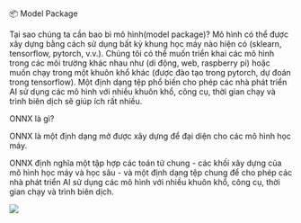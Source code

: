 📦 Model Package

Tại sao chúng ta cần bao bì mô hình(model package)? Mô hình có thể được xây dựng bằng cách sử dụng bất kỳ khung học máy nào hiện có (sklearn, tensorflow, pytorch, v.v.). Chúng tôi có thể muốn triển khai các mô hình trong các môi trường khác nhau như (di động, web, raspberry pi) hoặc muốn chạy trong một khuôn khổ khác (được đào tạo trong pytorch, dự đoán trong tensorflow). Một định dạng tệp phổ biến cho phép các nhà phát triển AI sử dụng các mô hình với nhiều khuôn khổ, công cụ, thời gian chạy và trình biên dịch sẽ giúp ích rất nhiều.


ONNX là gì?

ONNX là một định dạng mở được xây dựng để đại diện cho các mô hình học máy.

ONNX định nghĩa một tập hợp các toán tử chung - các khối xây dựng của mô hình học máy và học sâu - và một định dạng tệp chung để cho phép các nhà phát triển AI sử dụng các mô hình với nhiều khuôn khổ, công cụ, thời gian chạy và trình biên dịch.

<img src="https://www.ravirajag.dev/_next/image?url=%2Fstatic%2Fimages%2Fonnx%2Fonnx_1.jpeg&w=3840&q=75">